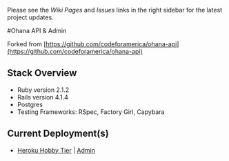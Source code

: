 Please see the *Wiki Pages* and *Issues* links in the right sidebar for the latest project updates.

#Ohana API & Admin

Forked from [https://github.com/codeforamerica/ohana-api](https://github.com/codeforamerica/ohana-api)

## Stack Overview

* Ruby version 2.1.2
* Rails version 4.1.4
* Postgres
* Testing Frameworks: RSpec, Factory Girl, Capybara

## Current Deployment(s)

* [Heroku Hobby Tier](http://gsc-brigade-ohana-api.herokuapp.com/) | [Admin](https://gsc-brigade-ohana-api.herokuapp.com/admin)


